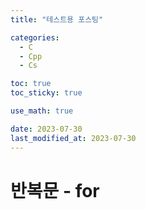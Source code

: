 ```yaml
---
title: "테스트용 포스팅" 

categories:
  - C
  - Cpp
  - Cs

toc: true
toc_sticky: true

use_math: true

date: 2023-07-30
last_modified_at: 2023-07-30
---
```


# 반복문 - for

## 